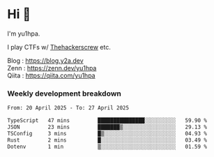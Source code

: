 # Hi 👋

I'm yu1hpa.

I play CTFs w/ [Thehackerscrew](https://www.thehackerscrew.team/) etc.

Blog : https://blog.y2a.dev  
Zenn : https://zenn.dev/yu1hpa  
Qiita : https://qiita.com/yu1hpa  

### Weekly development breakdown

<!--START_SECTION:waka-->

```txt
From: 20 April 2025 - To: 27 April 2025

TypeScript   47 mins         ███████████████░░░░░░░░░░   59.90 %
JSON         23 mins         ███████▒░░░░░░░░░░░░░░░░░   29.13 %
TSConfig     3 mins          █▒░░░░░░░░░░░░░░░░░░░░░░░   04.93 %
Rust         2 mins          █░░░░░░░░░░░░░░░░░░░░░░░░   03.49 %
Dotenv       1 min           ▒░░░░░░░░░░░░░░░░░░░░░░░░   01.59 %
```

<!--END_SECTION:waka-->

